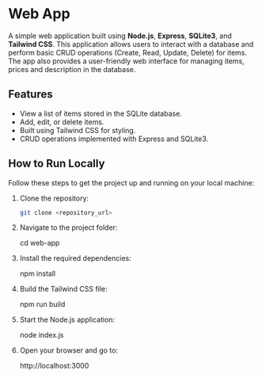 ﻿# Web App

A simple web application built using **Node.js**, **Express**, **SQLite3**, and **Tailwind CSS**. This application allows users to interact with a database and perform basic CRUD operations (Create, Read, Update, Delete) for items. The app also provides a user-friendly web interface for managing items, prices and description in the database.

## Features

- View a list of items stored in the SQLite database.
- Add, edit, or delete items.
- Built using Tailwind CSS for styling.
- CRUD operations implemented with Express and SQLite3.

## How to Run Locally

Follow these steps to get the project up and running on your local machine:

1. Clone the repository:

   ```bash
   git clone <repository_url>
2. Navigate to the project folder:

   cd web-app
3. Install the required dependencies:

   npm install
4. Build the Tailwind CSS file:

   npm run build
5. Start the Node.js application:

   node index.js
6. Open your browser and go to:

   http://localhost:3000
   



   
